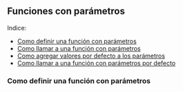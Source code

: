 ## Funciones con parámetros

Indice:  
- [Como definir una función con parámetros](#Como-definir-una-función-con-parámetros)  
- [Como llamar a una función con parámetros](#Como-llamar-a-una-función-con-parámetros)  
- [Como agregar valores por defecto a los parámetros](#Como-agregar-valores-por-defecto-a-los-parámetros)    
- [Como llamar a una función con parámetros por defecto](#Como-llamar-a-una-función-con-parámetros-por-defecto)  


### Como definir una función con parámetros
